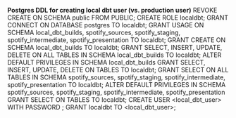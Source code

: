 **Postgres DDL for creating local dbt user (vs. production user)**
REVOKE CREATE ON SCHEMA public FROM PUBLIC;
CREATE ROLE localdbt;
GRANT CONNECT ON DATABASE postgres TO localdbt;
GRANT USAGE ON SCHEMA local_dbt_builds, spotify_sources, spotify_staging, spotify_intermediate, spotify_presentation TO localdbt;
GRANT CREATE ON SCHEMA local_dbt_builds TO localdbt;
GRANT SELECT, INSERT, UPDATE, DELETE ON ALL TABLES IN SCHEMA local_dbt_builds TO localdbt;
ALTER DEFAULT PRIVILEGES IN SCHEMA local_dbt_builds GRANT SELECT, INSERT, UPDATE, DELETE ON TABLES TO localdbt;
GRANT SELECT ON ALL TABLES IN SCHEMA spotify_sources, spotify_staging, spotify_intermediate, spotify_presentation TO localdbt;
ALTER DEFAULT PRIVILEGES IN SCHEMA spotify_sources, spotify_staging, spotify_intermediate, spotify_presentation GRANT SELECT ON TABLES TO localdbt;
CREATE USER <local_dbt_user> WITH PASSWORD <password>;
GRANT localdbt TO <local_dbt_user>;